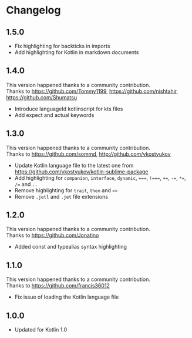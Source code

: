 
# Changelog

## 1.5.0
* Fix highlighting for backticks in imports
* Add highlighting for Kotlin in markdown documents


## 1.4.0
This version happened thanks to a community contribution.  
Thanks to https://github.com/Tommy1199, https://github.com/nishtahir, https://github.com/Shumatsu
* Introduce languageId kotlinscript for kts files
* Add expect and actual keywords

## 1.3.0
This version happened thanks to a community contribution.  
Thanks to https://github.com/sommd, http://github.com/vkostyukov  
* Update Kotlin language file to the latest one from https://github.com/vkostyukov/kotlin-sublime-package
* Add highlighting for `companion`, `interface`, `dynamic`, `===`, `!===`, `+=`, `-=`, `*=`, `/=` and `..`
* Remove highlighting for `trait`, `then` and `<>`
* Remove `.jetl` and `.jet` file extensions

## 1.2.0
This version happened thanks to a community contribution.  
Thanks to https://github.com/Jonatino  
* Added const and typealias syntax highlighting

## 1.1.0
This version happened thanks to a community contribution.  
Thanks to https://github.com/francis36012  
* Fix issue of loading the Kotlin language file

## 1.0.0
* Updated for Kotlin 1.0